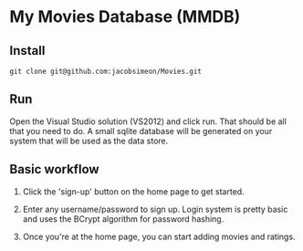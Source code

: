 # My Movies Database (MMDB)

## Install

```
git clone git@github.com:jacobsimeon/Movies.git

```

## Run

Open the Visual Studio solution (VS2012) and click run.
That should be all that you need to do.  A small sqlite database will
be generated on your system that will be used as the data store.

## Basic workflow

1. Click the 'sign-up' button on the home page to get started.
2. Enter any username/password to sign up.
  Login system is pretty basic and uses the BCrypt algorithm for password hashing.

3. Once you're at the home page, you can start adding movies and ratings.

